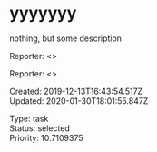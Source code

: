 # yyyyyyy

nothing, but some description

Reporter:  <>

Reporter:  <>

Created: 2019-12-13T16:43:54.517Z  
Updated: 2020-01-30T18:01:55.847Z

Type: task  
Status: selected  
Priority: 10.7109375
